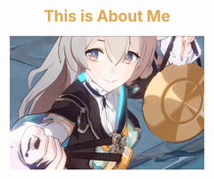 <div align="center">
  <h1 style="color:#e2a754;">This is About Me</h1>
</div>

<div align="center">
  <img src="https://github.com/Moocchi/Struktur_data/blob/main/%20Gif%20and%20Image/Firefly.gif" 
       style="width:70%;">
</div>
